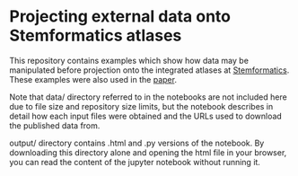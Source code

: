 # Projecting external data onto Stemformatics atlases

This repository contains examples which show how data may be manipulated before projection onto the integrated atlases at [Stemformatics](http://stemformatics.org).
These examples were also used in the [paper](https://doi.org/10.1101/2023.06.05.543705).

Note that data/ directory referred to in the notebooks are not included here due to file size and repository size limits, but the notebook describes in detail how each input files were obtained and the URLs used to download the published data from.

output/ directory contains .html and .py versions of the notebook. By downloading this directory alone and opening the html file in your browser, you can read the content of the jupyter notebook without running it.